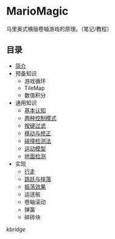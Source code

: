 # MarioMagic

马里奥式横版卷轴游戏的原理。（笔记/教程）

## 目录

- [简介](intro.md)
- 预备知识
  - 游戏循环
  - TileMap
  - 数值积分
- 通用知识
  - [基本认知](gamebasic.md)
  - [两种控制模式](ctrlpattern.md)
  - [按键过滤](keyfilter.md)
  - [移动与修正](movecorrection.md)
  - [碰撞检测法](colldet.md)
  - [运动模型](movemodel.md)
  - [地面检测](groundadapt.md)
- 实现
  - [行走](walk.md)
  - [跳跃与摔落](jump.md)
  - [振荡效果](swing.md)
  - 运送板
  - 卷轴滚动
  - 弹簧
  - 碎砖块

*kbridge*

